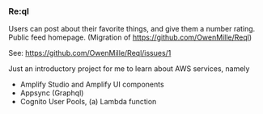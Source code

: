 ### Re:ql ###
Users can post about their favorite things, and give them a number rating. Public feed homepage. 
(Migration of https://github.com/OwenMille/Reql)

See: https://github.com/OwenMille/Reql/issues/1

Just an introductory project for me to learn about AWS services, namely 
- Amplify Studio and Amplify UI components
- Appsync (Graphql)
- Cognito User Pools, (a) Lambda function

